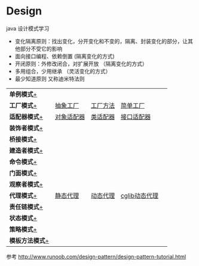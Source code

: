 # Design
java 设计模式学习
- 变化隔离原则：找出变化，分开变化和不变的，隔离、封装变化的部分，让其他部分不受它的影响
- 面向接口编程、依赖倒置 (隔离变化的方式)
- 开闭原则：外修改闭合，对扩展开放 （隔离变化的方式）
- 多用组合，少用继承 （灵活变化的方式）
- 最少知道原则 又称迪米特法则


<table border="0">
    <tr>
        <td><strong>单例模式</strong><a href="https://github.com/pigzhuzhu55/Design/tree/master/src/example/single">+</a></td>
        <td></td>
        <td></td>
        <td></td>
        <td></td>
    </tr>
    <tr>
        <td><strong>工厂模式</strong><a href="https://github.com/pigzhuzhu55/Design/tree/master/src/example/factory">+</a></td>
        <td><a href="https://github.com/pigzhuzhu55/Design/tree/master/src/example/factory/abstract1">抽象工厂</a></td>
        <td><a href="https://github.com/pigzhuzhu55/Design/tree/master/src/example/factory/method">工厂方法</a></td>
        <td><a href="https://github.com/pigzhuzhu55/Design/tree/master/src/example/factory/simple">简单工厂</a></td>
        <td></td>
    </tr>
    <tr>
        <td><strong>适配器模式</strong><a href="https://github.com/pigzhuzhu55/Design/tree/master/src/example/adapter">+</a></td>
        <td><a href="https://github.com/pigzhuzhu55/Design/tree/master/src/example/adapter/compose">对象适配器</a></td>
        <td><a href="https://github.com/pigzhuzhu55/Design/tree/master/src/example/adapter/extend">类适配器</a></td>
        <td><a href="https://github.com/pigzhuzhu55/Design/tree/master/src/example/adapter/interfaces">接口适配器</a></td>
        <td></td>
    </tr>
    <tr>
        <td><strong>装饰者模式</strong><a href="https://github.com/pigzhuzhu55/Design/tree/master/src/example/component">+</a></td>
        <td></td>
        <td></td>
        <td></td>
        <td></td>
    </tr>
    <tr>
        <td><strong>桥接模式</strong><a href="https://github.com/pigzhuzhu55/Design/tree/master/src/example/bridge">+</a></td>
        <td></td>
        <td></td>
        <td></td>
        <td></td>
    </tr>
    <tr>
        <td><strong>建造者模式</strong><a href="https://github.com/pigzhuzhu55/Design/tree/master/src/example/builder">+</a></td>
        <td></td>
        <td></td>
        <td></td>
        <td></td>
    </tr>
    <tr>
        <td><strong>命令模式</strong><a href="https://github.com/pigzhuzhu55/Design/tree/master/src/example/command">+</a></td>
        <td></td>
        <td></td>
        <td></td>
        <td></td>
    </tr>
    <tr>
        <td><strong>门面模式</strong><a href="https://github.com/pigzhuzhu55/Design/tree/master/src/example/facade">+</a></td>
        <td></td>
        <td></td>
        <td></td>
        <td></td>
    </tr>
    <tr>
        <td><strong>观察者模式</strong><a href="https://github.com/pigzhuzhu55/Design/tree/master/src/example/observer">+</a></td>
        <td></td>
        <td></td>
        <td></td>
        <td></td>
    </tr>
    <tr>
        <td><strong>代理模式</strong><a href="https://github.com/pigzhuzhu55/Design/tree/master/src/example/proxy">+</a></td>
        <td><a href="https://github.com/pigzhuzhu55/Design/tree/master/src/example/proxy/statics">静态代理</a></td>
        <td><a href="https://github.com/pigzhuzhu55/Design/tree/master/src/example/proxy/dynamic">动态代理</a></td>
        <td><a href="https://github.com/pigzhuzhu55/Design/tree/master/src/example/proxy/cglib">cglib动态代理</a></td>
        <td></td>
    </tr>
    <tr>
        <td><strong>责任链模式</strong><a href="https://github.com/pigzhuzhu55/Design/tree/master/src/example/responsibility">+</a></td>
        <td></td>
        <td></td>
        <td></td>
        <td></td>
    </tr>
    <tr>
        <td><strong>状态模式</strong><a href="https://github.com/pigzhuzhu55/Design/tree/master/src/example/state">+</a></td>
        <td></td>
        <td></td>
        <td></td>
        <td></td>
    </tr>
    <tr>
        <td><strong>策略模式</strong><a href="https://github.com/pigzhuzhu55/Design/tree/master/src/example/strategy">+</a></td>
        <td></td>
        <td></td>
        <td></td>
        <td></td>
    </tr>
    <tr>
        <td><strong>模板方法模式</strong><a href="https://github.com/pigzhuzhu55/Design/tree/master/src/example/template">+</a></td>
        <td></td>
        <td></td>
        <td></td>
        <td></td>
    </tr>
</table>


参考 http://www.runoob.com/design-pattern/design-pattern-tutorial.html
